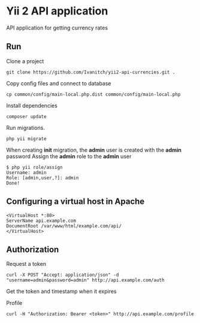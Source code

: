 Yii 2 API application
===============================

API application for getting currency rates

Run
-------------------
Clone a project
```
git clone https://github.com/Ivanitch/yii2-api-currencies.git .
```
Copy config files and connect to database
```
cp common/config/main-local.php.dist common/config/main-local.php
```
Install dependencies
```
composer update
```
Run migrations.
```
php yii migrate
```
When creating **init** migration, the **admin** user is created with the **admin** password
Assign the **admin** role to the **admin** user
```
$ php yii role/assign
Username: admin
Role: [admin,user,?]: admin
Done!
```
Configuring a virtual host in Apache
----------------------
```
<VirtualHost *:80>
ServerName api.example.com
DocumentRoot /var/www/html/example.com/api/
</VirtualHost>
```
Authorization
----------------------
Request a token
```
curl -X POST "Accept: application/json" -d "username=admin&password=admin" http://api.example.com/auth
```
Get the token and timestamp when it expires

Profile
```
curl -H "Authorization: Bearer <token>" http://api.example.com/profile
```
